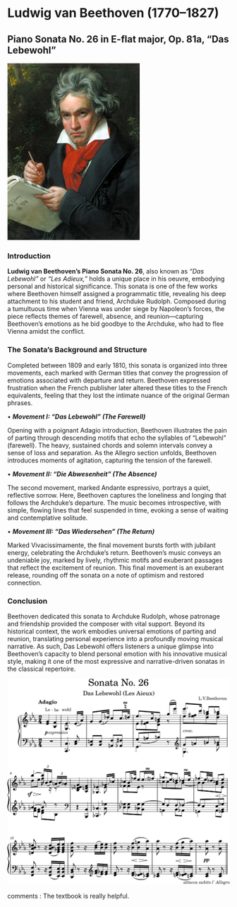 # Ludwig van Beethoven (1770–1827)
## Piano Sonata No. 26 in E-flat major, Op. 81a, “Das Lebewohl”

<img src="beethoven26.png" width="300" height="400">

### Introduction
**Ludwig van Beethoven’s Piano Sonata No. 26**, also known as *“Das Lebewohl”* or *“Les Adieux,”* holds a unique place in his oeuvre, embodying personal and historical significance. This sonata is one of the few works where Beethoven himself assigned a programmatic title, revealing his deep attachment to his student and friend, Archduke Rudolph. Composed during a tumultuous time when Vienna was under siege by Napoleon’s forces, the piece reflects themes of farewell, absence, and reunion—capturing Beethoven’s emotions as he bid goodbye to the Archduke, who had to flee Vienna amidst the conflict.

### The Sonata’s Background and Structure
Completed between 1809 and early 1810, this sonata is organized into three movements, each marked with German titles that convey the progression of emotions associated with departure and return. Beethoven expressed frustration when the French publisher later altered these titles to the French equivalents, feeling that they lost the intimate nuance of the original German phrases.

 •	***Movement I: “Das Lebewohl” (The Farewell)***
 
Opening with a poignant Adagio introduction, Beethoven illustrates the pain of parting through descending motifs that echo the syllables of “Lebewohl” (farewell). The heavy, sustained chords and solemn intervals convey a sense of loss and separation. As the Allegro section unfolds, Beethoven introduces moments of agitation, capturing the tension of the farewell.

 •	***Movement II: “Die Abwesenheit” (The Absence)***
 
The second movement, marked Andante espressivo, portrays a quiet, reflective sorrow. Here, Beethoven captures the loneliness and longing that follows the Archduke’s departure. The music becomes introspective, with simple, flowing lines that feel suspended in time, evoking a sense of waiting and contemplative solitude.

 •	***Movement III: “Das Wiedersehen” (The Return)***
 
Marked Vivacissimamente, the final movement bursts forth with jubilant energy, celebrating the Archduke’s return. Beethoven’s music conveys an undeniable joy, marked by lively, rhythmic motifs and exuberant passages that reflect the excitement of reunion. This final movement is an exuberant release, rounding off the sonata on a note of optimism and restored connection.

### Conclusion
Beethoven dedicated this sonata to Archduke Rudolph, whose patronage and friendship provided the composer with vital support. Beyond its historical context, the work embodies universal emotions of parting and reunion, translating personal experience into a profoundly moving musical narrative. As such, Das Lebewohl offers listeners a unique glimpse into Beethoven’s capacity to blend personal emotion with his innovative musical style, making it one of the most expressive and narrative-driven sonatas in the classical repertoire.

<img src="das_lebewohl.png">

comments : The textbook is really helpful.
